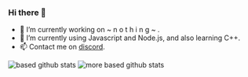 ### Hi there 👋


- 🔭 I’m currently working on ~ n o t h i n g ~ .
- 🌱 I’m currently using Javascript and Node.js, and also learning C++.
- 📫 Contact me on [discord](https://www.discord.com/users/542493666296594473/).


![based github stats](https://github-readme-stats.vercel.app/api?username=slushie0&show_icons=true&theme=dark)
![more based github stats](https://github-readme-stats.vercel.app/api/top-langs/?username=slushie0&theme=dark)
